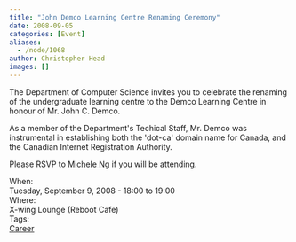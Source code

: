 ```yaml
---
title: "John Demco Learning Centre Renaming Ceremony"
date: 2008-09-05
categories: [Event]
aliases:
  - /node/1068
author: Christopher Head
images: []
---
```


<div class="field field-name-body field-type-text-with-summary field-label-hidden"><div class="field-items"><div class="field-item even"><p>The Department of Computer Science invites you to celebrate the renaming of the undergraduate learning centre to the Demco Learning Centre in honour of Mr. John C. Demco.</p>
<p>As a member of the Department&apos;s Techical Staff, Mr. Demco was instrumental in establishing both the &apos;dot-ca&apos; domain name for Canada, and the Canadian Internet Registration Authority.</p>
<p>Please RSVP to <a href="/cdn-cgi/l/email-protection#c0adaea780a3b3eeb5a2a3eea3a1">Michele Ng</a> if you will be attending.</p>
</div></div></div><div class="field field-name-field-dates field-type-datetime field-label-above"><div class="field-label">When:&#xA0;</div><div class="field-items"><div class="field-item even"><span class="date-display-single">Tuesday, September 9, 2008 - <span class="date-display-range"><span class="date-display-start">18:00</span> to <span class="date-display-end">19:00</span></span></span></div></div></div><div class="field field-name-field-location field-type-text field-label-above"><div class="field-label">Where:&#xA0;</div><div class="field-items"><div class="field-item even">X-wing Lounge (Reboot Cafe)</div></div></div>    <footer>
    <div class="field field-name-field-tags field-type-taxonomy-term-reference field-label-above"><div class="field-label">Tags:&#xA0;</div><div class="field-items"><div class="field-item even"><a href="/career">Career</a></div></div></div>      </footer>
